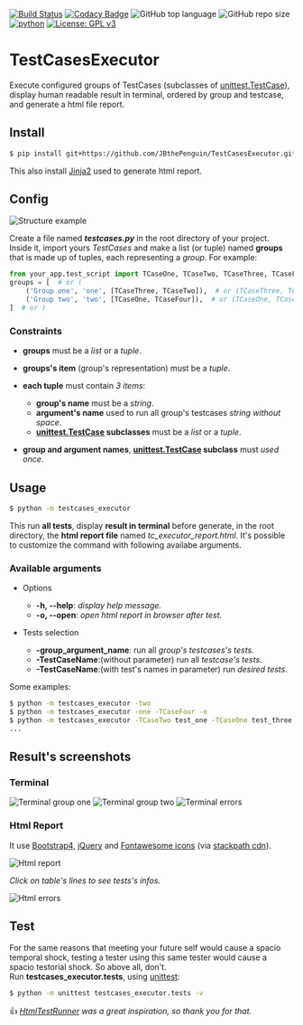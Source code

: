 [![Build Status](https://travis-ci.com/JBthePenguin/TestCasesExecutor.svg?branch=master)](https://travis-ci.com/JBthePenguin/TestCasesExecutor) [![Codacy Badge](https://api.codacy.com/project/badge/Grade/3a8b61108c5c4b6188ffa3396433ced9)](https://www.codacy.com/manual/JBthePenguin/TestCasesExecutor?utm_source=github.com&amp;utm_medium=referral&amp;utm_content=JBthePenguin/TestCasesExecutor&amp;utm_campaign=Badge_Grade) ![GitHub top language](https://img.shields.io/github/languages/top/JBthePenguin/TestCasesExecutor) ![GitHub repo size](https://img.shields.io/github/repo-size/JBthePenguin/TestCasesExecutor) [![python](https://img.shields.io/badge/python-3.8-yellow.svg)](https://www.python.org/downloads/) [![License: GPL v3](https://img.shields.io/badge/License-GPLv3-black.svg)](https://www.gnu.org/licenses/gpl-3.0)
# TestCasesExecutor
Execute configured groups of TestCases (subclasses of [unittest.TestCase](https://docs.python.org/3.8/library/unittest.html#unittest.TestCase)), display human readable result in terminal, ordered by group and testcase, and generate a html file report.

## Install
```sh
$ pip install git+https://github.com/JBthePenguin/TestCasesExecutor.git
```
This also install [Jinja2](https://palletsprojects.com/p/jinja/) used to generate html report.

## Config
![Structure example](screenshots/structure.png)

Create a file named ***testcases.py*** in the root directory of your project.  
Inside it, import yours *TestCases* and make a list (or tuple) named **groups** that is made up of tuples, each representing a *group*. For example:
``` python
from your_app.test_script import TCaseOne, TCaseTwo, TCaseThree, TCaseFour
groups = [  # or (
    ('Group one', 'one', [TCaseThree, TCaseTwo]),  # or (TCaseThree, TCaseTwo)),
    ('Group two', 'two', [TCaseOne, TCaseFour]),  # or (TCaseOne, TCaseFour)),
]  # or )
```
### Constraints
*   **groups** must be a *list* or a *tuple*.

*   **groups's item** (group's representation) must be a *tuple*.

*   **each tuple** must contain *3 items*:
    *   **group's name** must be a *string*.
    *   **argument's name** used to run all group's testcases *string without space*.
    *   **[unittest.TestCase](https://docs.python.org/3.8/library/unittest.html#unittest.TestCase) subclasses** must be a *list* or a *tuple*.

*   **group and argument names**, **[unittest.TestCase](https://docs.python.org/3.8/library/unittest.html#unittest.TestCase) subclass** must *used once*.

## Usage
```sh
$ python -m testcases_executor
```
This run **all tests**, display **result in terminal** before generate, in the root directory, the **html report file** named *tc_executor_report.html*. It's possible to customize the command with following availabe arguments.
### Available arguments
*   Options
    *   **-h, --help**: *display help message.*
    *   **-o, --open**: *open html report in browser after test.*

*   Tests selection
    *   **-group_argument_name**: run all *group's testcases's tests*.
    *   **-TestCaseName**:(without parameter) run all *testcase's tests*.
    *   **-TestCaseName**:(with test's names in parameter) run *desired tests*.

Some examples:
```sh
$ python -m testcases_executor -two
$ python -m testcases_executor -one -TCaseFour -o
$ python -m testcases_executor -TCaseTwo test_one -TCaseOne test_three
...
```

## Result's screenshots
### Terminal
![Terminal group one](screenshots/terminal_one.png)
![Terminal group two](screenshots/terminal_two.png)
![Terminal errors](screenshots/terminal_three.png)
### Html Report
It use [Bootstrap4](https://getbootstrap.com/), [jQuery](https://jquery.com/) and [Fontawesome icons](https://fontawesome.com/v4.7.0/icons/) (via [stackpath cdn](https://www.stackpath.com/open-source/)).

![Html report](screenshots/html_report.png)

*Click on table's lines to see tests's infos.*

![Html errors](screenshots/html_errors.png)

## Test
For the same reasons that meeting your future self would cause a spacio temporal shock, testing a tester using this same tester would cause a spacio testorial shock. So above all, don't.  
Run **testcases_executor.tests**, using [unittest](https://docs.python.org/3.8/library/unittest.html#module-unittest):
```sh
$ python -m unittest testcases_executor.tests -v
```
:+1: *[HtmlTestRunner](https://github.com/oldani/HtmlTestRunner) was a great inspiration, so thank you for that.*
